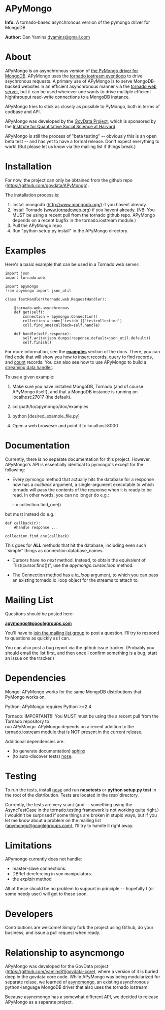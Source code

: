 APyMongo
=======
**Info:** A tornado-based asynchronous version of the pymongo driver for MongoDB.

**Author:** Dan Yamins <dyamins@gmail.com>

About
=====

APyMongo is an asynchronous version of [the PyMongo driver for MongoDB](http://api.mongodb.org/python).
APyMongo uses the [tornado iostream eventloop](github.com/facebook/tornado/blob/master/tornado/iostream.py) 
to drive asychronous requests.  A primary use of APyMongo is to serve MongoDB-backed websites in an efficient asynchronous manner
via the [tornado web server](www.tornadoweb.org), but it can be used wherever one wants to drive multiple efficient 
highthrouput read-write connections to a MongoDB instance. 

APyMongo tries to stick as closely as possible to PyMongo, both in terms of codbase
and API.

APyMongo was developed by the [GovData Project](http://web.mit.edu/govdata), 
which is sponsored by the [Institute for Quantitative Social Science at Harvard](http://iq.harvard.edu).

APyMongo is still the process of "beta testing" -- obviously this is an open beta test -- 
and has yet to have a formal release.   Don't expect everything to work!  (But please
let us know via the mailing list if things break.)

Installation
============

For now, the project can only be obtained from the github repo 
(https://github.com/govdata/APyMongo).

The installation process is: 

1. Install mongodb (http://www.mongodb.org/) if you havent already.
2. Install Tornado (www.tornadoweb.org) if you havent already.  (NB:  You MUST be using 
a recent pull from the tornado github repo. APyMongo depends on a recent bugfix
in the tornado.iostream module.)
3. Pull the APyMongo repo
4. Run "python setup.py install" in the APyMongo directory.


Examples
========
Here's a basic example that can be used in a Tornado web server:

	import json
	import tornado.web
	
	import apymongo 
	from apymongo import json_util
		
	class TestHandler(tornado.web.RequestHandler):
	
		@tornado.web.asynchronous
		def get(self):     
			connection = apymongo.Connection()		
			collection = conn['testdb']['testcollection']
			coll.find_one(callback=self.handle)
			
		def handle(self,response):
			self.write(json.dumps(response,default=json_util.default))
			self.finish()

For more information, see the [**examples**](APyMongo/tree/master/doc/examples) section 
of the docs.  There, you can find code that will show you how to 
[insert](APyMongo/blob/master/doc/examples/insert.py) records, query to 
[find](APyMongo/blob/master/doc/examples/find.py) records, and
[count](APyMongo/blob/master/doc/examples/count.py) records.   You can also see
how to use APyMongo to build a [streaming data handler](APyMongo/blob/master/doc/examples/streaming.py).

To use a given example:

1. Make sure you have installed MongoDB, Tornado (and of course APyMongo itself), and that 
a MongoDB instance is running on localhost:27017 (the default).

2. cd /path/to/apymongo/doc/examples

3. python [desired_example_file.py]

4. Open a web broweser and point it to localhost:8000


Documentation
=============

Currently, there is no separate documentation for this project. However,  
APyMongo's API is essentially identical to pymongo's except for the following:

- Every pymongo method that actually hits the database for a response
now has a *callback* argument, a single-argument executable to which tornado will
pass the contents of the response when it is ready to be read.  In other words, 
you can no longer do e.g.:

    r = collection.find_one()
	
but must instead do e.g.:

    def callback(r):
        #handle response ... 

    collection.find_one(callback)
    
This goes for **ALL** methods that hit the database, including even such ``simple" things as 
connection.database_names.

- Cursors have no *next* method.  Instead, to obtain the equivalent of ``list(cursor.find())",
use the *apymongo.cursor.loop* method.  

- The Connection method has a *io_loop* argument, to which you can pass an existing 
tornado.io_loop object for the streams to attach to.


Mailing List
============

Questions should be posted here:

**apymongo@googlegroups.com**

You'll have to [join the mailing list group](http://groups.google.com/group/apymongo)
to post a question.  I'll try to respond to questions as quickly as I can.

You can also post a bug report via the github issue tracker.  (Probably you should email
the list first, and then once I confirm something is a bug, start an issue on the tracker.)


Dependencies
============

Mongo:  APyMongo works for the same MongoDB distributions that PyMongo works on. 

Python:  APyMongo requires Python >=2.4.    

Tornado:  IMPORTANT!!! You MUST must be using the a recent pull from the Tornado repository to  
run APyMongo.   APyMongo depends on a recent addition to the tornado.iostream module that is NOT
present in the current release. 

Additional dependencies are:

- (to generate documentation) [sphinx](http://sphinx.pocoo.org/)  
- (to auto-discover tests) [nose](http://somethingaboutorange.com/mrl/projects/nose/).


Testing
=======

To run the tests, install [nose](http://somethingaboutorange.com/mrl/projects/nose/>) 
and run **nosetests** or **python setup.py test** in the root of the distribution. Tests are located in the *test/* directory.

Currently, the tests are very scant (and -- something using the AsyncTestCase in 
the tornado.testing framework is not working quite right.)   I wouldn't be surprised
if some things are broken in stupid ways, but if you let me know about a problem 
on the mailing list (apymongo@googlegroups.com), I'll try to handle it right away.


Limitations
===========

APymongo currently does not handle:

- master-slave connections.  
- DBRef derefercing in son manipulators. 
- the *explain* method

All of these should be no problem to support in principle -- hopefully I (or some 
needy user) will get to these soon.


Developers
============

Contributions are welcome!  Simply fork the project using Github, do your business, 
and issue a pull request when ready. 


Relationship to **asyncmongo**
=============================

APyMongo was developed for the GovData project (https://github.com/yamins81/govdata-core), where a 
version of it is buried deep in the govdata core code.   While APyMongo was being modularized 
for separate relase, we learned of [asyncmongo](https://github.com/bitly/asyncmongo), 
an existing asynchronous python-language MongoDB driver that also uses the tornado iostream. 

Because asyncmongo has a somewhat different API, we decided to release APyMongo as a separate project. 
